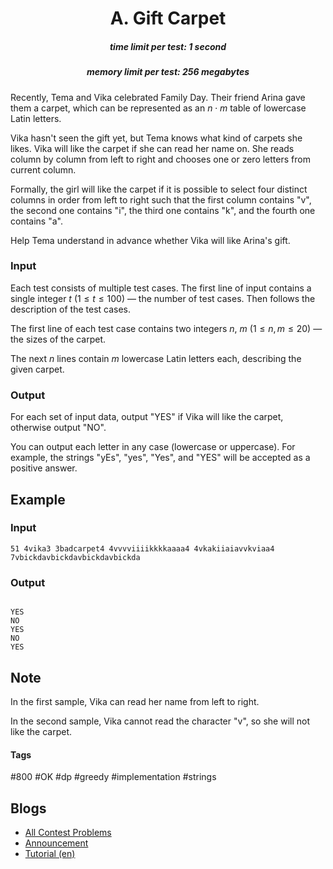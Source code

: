 <h1 style='text-align: center;'> A. Gift Carpet</h1>

<h5 style='text-align: center;'>time limit per test: 1 second</h5>
<h5 style='text-align: center;'>memory limit per test: 256 megabytes</h5>

Recently, Tema and Vika celebrated Family Day. Their friend Arina gave them a carpet, which can be represented as an $n \cdot m$ table of lowercase Latin letters.

Vika hasn't seen the gift yet, but Tema knows what kind of carpets she likes. Vika will like the carpet if she can read her name on. She reads column by column from left to right and chooses one or zero letters from current column.

Formally, the girl will like the carpet if it is possible to select four distinct columns in order from left to right such that the first column contains "v", the second one contains "i", the third one contains "k", and the fourth one contains "a".

Help Tema understand in advance whether Vika will like Arina's gift.

### Input

Each test consists of multiple test cases. The first line of input contains a single integer $t$ ($1 \le t \le 100$) — the number of test cases. Then follows the description of the test cases.

The first line of each test case contains two integers $n$, $m$ ($1 \le n, m \le 20$) — the sizes of the carpet.

The next $n$ lines contain $m$ lowercase Latin letters each, describing the given carpet.

### Output

For each set of input data, output "YES" if Vika will like the carpet, otherwise output "NO".

You can output each letter in any case (lowercase or uppercase). For example, the strings "yEs", "yes", "Yes", and "YES" will be accepted as a positive answer.

## Example

### Input


```text
51 4vika3 3badcarpet4 4vvvviiiikkkkaaaa4 4vkakiiaiavvkviaa4 7vbickdavbickdavbickdavbickda
```
### Output

```text

YES
NO
YES
NO
YES

```
## Note

In the first sample, Vika can read her name from left to right.

In the second sample, Vika cannot read the character "v", so she will not like the carpet.



#### Tags 

#800 #OK #dp #greedy #implementation #strings 

## Blogs
- [All Contest Problems](../Codeforces_Round_894_(Div._3).md)
- [Announcement](../blogs/Announcement.md)
- [Tutorial (en)](../blogs/Tutorial_(en).md)
